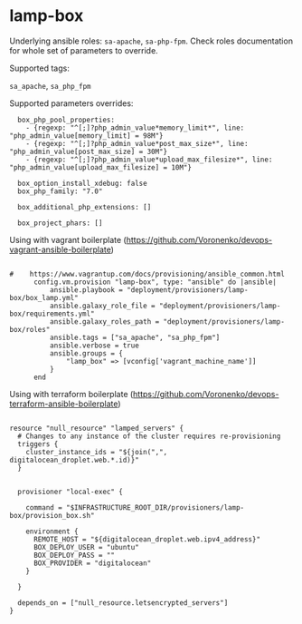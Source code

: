 lamp-box
========

Underlying ansible roles: `sa-apache`, `sa-php-fpm`.  Check roles documentation for whole set of parameters to override.

Supported tags:

`sa_apache`, `sa_php_fpm`

Supported parameters overrides:


```
  box_php_pool_properties:
    - {regexp: "^[;]?php_admin_value*memory_limit*", line: "php_admin_value[memory_limit] = 98M"}
    - {regexp: "^[;]?php_admin_value*post_max_size*", line: "php_admin_value[post_max_size] = 30M"}
    - {regexp: "^[;]?php_admin_value*upload_max_filesize*", line: "php_admin_value[upload_max_filesize] = 10M"}

  box_option_install_xdebug: false
  box_php_family: "7.0"

  box_additional_php_extensions: []

  box_project_phars: []

```


Using with vagrant boilerplate (https://github.com/Voronenko/devops-vagrant-ansible-boilerplate)

```

#    https://www.vagrantup.com/docs/provisioning/ansible_common.html
      config.vm.provision "lamp-box", type: "ansible" do |ansible|
          ansible.playbook = "deployment/provisioners/lamp-box/box_lamp.yml"
          ansible.galaxy_role_file = "deployment/provisioners/lamp-box/requirements.yml"
          ansible.galaxy_roles_path = "deployment/provisioners/lamp-box/roles"
          ansible.tags = ["sa_apache", "sa_php_fpm"]
          ansible.verbose = true
          ansible.groups = {
              "lamp_box" => [vconfig['vagrant_machine_name']]
          }
      end

```


Using with terraform boilerplate (https://github.com/Voronenko/devops-terraform-ansible-boilerplate)

```

resource "null_resource" "lamped_servers" {
  # Changes to any instance of the cluster requires re-provisioning
  triggers {
    cluster_instance_ids = "${join(",", digitalocean_droplet.web.*.id)}"
  }


  provisioner "local-exec" {

    command = "$INFRASTRUCTURE_ROOT_DIR/provisioners/lamp-box/provision_box.sh"

    environment {
      REMOTE_HOST = "${digitalocean_droplet.web.ipv4_address}"
      BOX_DEPLOY_USER = "ubuntu"
      BOX_DEPLOY_PASS = ""
      BOX_PROVIDER = "digitalocean"
    }

  }

  depends_on = ["null_resource.letsencrypted_servers"]
}

```
